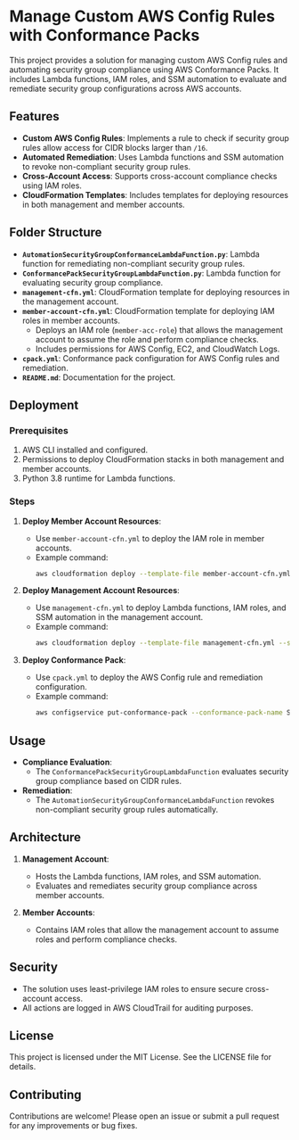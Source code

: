 # Manage Custom AWS Config Rules with Conformance Packs

This project provides a solution for managing custom AWS Config rules and automating security group compliance using AWS Conformance Packs. It includes Lambda functions, IAM roles, and SSM automation to evaluate and remediate security group configurations across AWS accounts.

## Features

- **Custom AWS Config Rules**: Implements a rule to check if security group rules allow access for CIDR blocks larger than `/16`.
- **Automated Remediation**: Uses Lambda functions and SSM automation to revoke non-compliant security group rules.
- **Cross-Account Access**: Supports cross-account compliance checks using IAM roles.
- **CloudFormation Templates**: Includes templates for deploying resources in both management and member accounts.

## Folder Structure

- **`AutomationSecurityGroupConformanceLambdaFunction.py`**: Lambda function for remediating non-compliant security group rules.
- **`ConformancePackSecurityGroupLambdaFunction.py`**: Lambda function for evaluating security group compliance.
- **`management-cfn.yml`**: CloudFormation template for deploying resources in the management account.
- **`member-account-cfn.yml`**: CloudFormation template for deploying IAM roles in member accounts.
  - Deploys an IAM role (`member-acc-role`) that allows the management account to assume the role and perform compliance checks.
  - Includes permissions for AWS Config, EC2, and CloudWatch Logs.
- **`cpack.yml`**: Conformance pack configuration for AWS Config rules and remediation.
- **`README.md`**: Documentation for the project.

## Deployment

### Prerequisites

1. AWS CLI installed and configured.
2. Permissions to deploy CloudFormation stacks in both management and member accounts.
3. Python 3.8 runtime for Lambda functions.

### Steps

1. **Deploy Member Account Resources**:
   - Use `member-account-cfn.yml` to deploy the IAM role in member accounts.
   - Example command:
     ```bash
     aws cloudformation deploy --template-file member-account-cfn.yml --stack-name MemberAccountStack --parameter-overrides ManagementAccountID=<ManagementAccountID>
     ```

2. **Deploy Management Account Resources**:
   - Use `management-cfn.yml` to deploy Lambda functions, IAM roles, and SSM automation in the management account.
   - Example command:
     ```bash
     aws cloudformation deploy --template-file management-cfn.yml --stack-name ManagementAccountStack --parameter-overrides ManagementAccountId=<ManagementAccountID>
     ```

3. **Deploy Conformance Pack**:
   - Use `cpack.yml` to deploy the AWS Config rule and remediation configuration.
   - Example command:
     ```bash
     aws configservice put-conformance-pack --conformance-pack-name SecurityGroupConformancePack --template-body file://cpack.yml
     ```

## Usage

- **Compliance Evaluation**:
  - The `ConformancePackSecurityGroupLambdaFunction` evaluates security group compliance based on CIDR rules.
- **Remediation**:
  - The `AutomationSecurityGroupConformanceLambdaFunction` revokes non-compliant security group rules automatically.

## Architecture

1. **Management Account**:
   - Hosts the Lambda functions, IAM roles, and SSM automation.
   - Evaluates and remediates security group compliance across member accounts.

2. **Member Accounts**:
   - Contains IAM roles that allow the management account to assume roles and perform compliance checks.

## Security

- The solution uses least-privilege IAM roles to ensure secure cross-account access.
- All actions are logged in AWS CloudTrail for auditing purposes.

## License

This project is licensed under the MIT License. See the LICENSE file for details.

## Contributing

Contributions are welcome! Please open an issue or submit a pull request for any improvements or bug fixes.